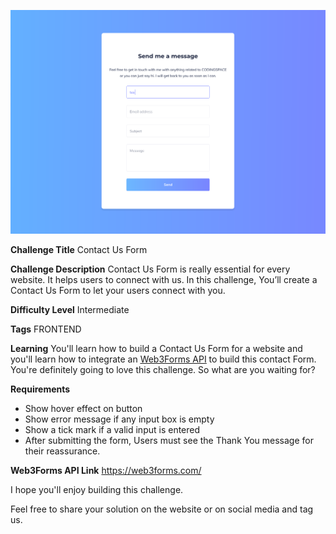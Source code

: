![contact us form](./design/desktop.svg)

**Challenge Title**
Contact Us Form

**Challenge Description**
Contact Us Form is really essential for every website. It helps users to connect with us. In this challenge, You’ll create a Contact Us Form to let your users connect with you.

**Difficulty Level**
Intermediate

**Tags**
FRONTEND

**Learning**
You'll learn how to build a Contact Us Form for a website and you'll learn how to integrate an <ins>[Web3Forms API](https://web3forms.com/)</ins> to build this contact Form. You're definitely going to love this challenge. So what are you waiting for?

**Requirements**

- Show hover effect on button
- Show error message if any input box is empty
- Show a tick mark if a valid input is entered
- After submitting the form, Users must see the Thank You message for their reassurance.

**Web3Forms API Link**
https://web3forms.com/

I hope you'll enjoy building this challenge.

Feel free to share your solution on the website or on social media and tag us.
